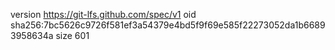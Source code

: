 version https://git-lfs.github.com/spec/v1
oid sha256:7bc5626c9726f581ef3a54379e4bd5f9f69e585f22273052da1b66893958634a
size 601
